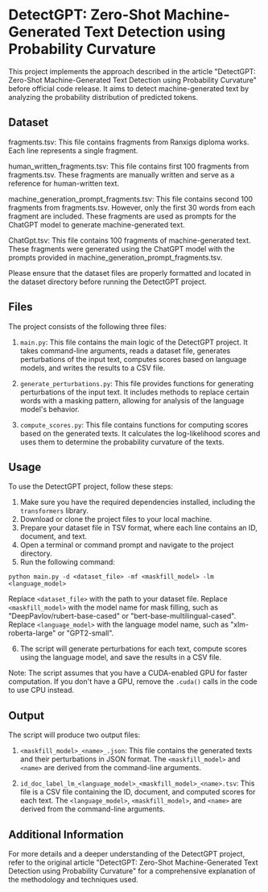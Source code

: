 # DetectGPT: Zero-Shot Machine-Generated Text Detection using Probability Curvature

This project implements the approach described in the article "DetectGPT: Zero-Shot Machine-Generated Text Detection using Probability Curvature" before official code release. It aims to detect machine-generated text by analyzing the probability distribution of predicted tokens.

## Dataset

fragments.tsv: This file contains fragments from Ranxigs diploma works. Each line represents a single fragment.

human_written_fragments.tsv: This file contains first 100 fragments from fragments.tsv. These fragments are manually written and serve as a reference for human-written text.

machine_generation_prompt_fragments.tsv: This file contains second 100 fragments from fragments.tsv. However, only the first 30 words from each fragment are included. These fragments are used as prompts for the ChatGPT model to generate machine-generated text.

ChatGpt.tsv: This file contains 100 fragments of machine-generated text. These fragments were generated using the ChatGPT model with the prompts provided in machine_generation_prompt_fragments.tsv.

Please ensure that the dataset files are properly formatted and located in the dataset directory before running the DetectGPT project.

## Files


The project consists of the following three files:

1. `main.py`: This file contains the main logic of the DetectGPT project. It takes command-line arguments, reads a dataset file, generates perturbations of the input text, computes scores based on language models, and writes the results to a CSV file.

2. `generate_perturbations.py`: This file provides functions for generating perturbations of the input text. It includes methods to replace certain words with a masking pattern, allowing for analysis of the language model's behavior.

3. `compute_scores.py`: This file contains functions for computing scores based on the generated texts. It calculates the log-likelihood scores and uses them to determine the probability curvature of the texts.

## Usage

To use the DetectGPT project, follow these steps:

1. Make sure you have the required dependencies installed, including the `transformers` library.
2. Download or clone the project files to your local machine.
3. Prepare your dataset file in TSV format, where each line contains an ID, document, and text.
4. Open a terminal or command prompt and navigate to the project directory.
5. Run the following command:

```
python main.py -d <dataset_file> -mf <maskfill_model> -lm <language_model>
```

Replace `<dataset_file>` with the path to your dataset file.
Replace `<maskfill_model>` with the model name for mask filling, such as "DeepPavlov/rubert-base-cased" or "bert-base-multilingual-cased".
Replace `<language_model>` with the language model name, such as "xlm-roberta-large" or "GPT2-small".

6. The script will generate perturbations for each text, compute scores using the language model, and save the results in a CSV file.

Note: The script assumes that you have a CUDA-enabled GPU for faster computation. If you don't have a GPU, remove the `.cuda()` calls in the code to use CPU instead.

## Output

The script will produce two output files:

1. `<maskfill_model>_<name>_.json`: This file contains the generated texts and their perturbations in JSON format. The `<maskfill_model>` and `<name>` are derived from the command-line arguments.

2. `id_doc_label_lm_<language_model>_<maskfill_model>_<name>.tsv`: This file is a CSV file containing the ID, document, and computed scores for each text. The `<language_model>`, `<maskfill_model>`, and `<name>` are derived from the command-line arguments.

## Additional Information
For more details and a deeper understanding of the DetectGPT project, refer to the original article "DetectGPT: Zero-Shot Machine-Generated Text Detection using Probability Curvature" for a comprehensive explanation of the methodology and techniques used.
